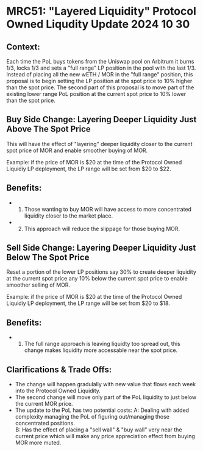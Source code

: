 # MRC51: "Layered Liquidity" Protocol Owned Liqudity Update 2024 10 30

## Context: 
Each time the PoL buys tokens from the Uniswap pool on Arbitrum it burns 1/3, locks 1/3 and sets a "full range" LP position in the pool with the last 1/3.
Instead of placing all the new wETH / MOR in the "full range" position, this proposal is to begin setting the LP position at the spot price to 10% higher than the spot price.
The second part of this proposal is to move part of the existing lower range PoL position at the current spot price to 10% lower than the spot price.

## Buy Side Change: Layering Deeper Liquidity Just Above The Spot Price
This will have the effect of "layering" deeper liquidity closer to the current spot price of MOR and enable smoother buying of MOR. 

Example: if the price of MOR is $20 at the time of the Protocol Owned Liquidiy LP deployment, the LP range will be set from $20 to $22.
 
## Benefits: 
- 1. Those wanting to buy MOR will have access to more concentrated liquidity closer to the market place.
- 2. This approach will reduce the slippage for those buying MOR.
  
## Sell Side Change: Layering Deeper Liquidity Just Below The Spot Price
Reset a portion of the lower LP positions say 30% to create deeper liquidity at the current spot price any 10% below the current spot price to enable smoother selling of MOR.

Example: if the price of MOR is $20 at the time of the Protocol Owned Liquidiy LP deployment, the LP range will be set from $20 to $18.

## Benefits: 
- 1. The full range approach is leaving liquidty too spread out, this change makes liquidity more accessable near the spot price.

## Clarifications & Trade Offs:
- The change will happen gradulally with new value that flows each week into the Protocol Owned Liquidity.
- The second change will move only part of the PoL liquidity to just below the current MOR price.
- The update to the PoL has two potential costs: 
A: Dealing with added complexity managing the PoL of figuring out/managing those concentrated positions.  
B: Has the effect of placing a "sell wall" & "buy wall" very near the current price which will make any price appreciation effect from buying MOR more muted. 
